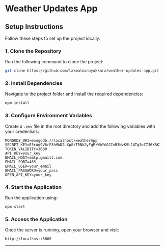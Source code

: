 # Weather Updates App

## Setup Instructions

Follow these steps to set up the project locally.

### 1. Clone the Repository  
Run the following command to clone the project:  
```bash
git clone https://github.com/lakmalnanayakkara/weather-updates-app.git
```

### 2. Install Dependencies  
Navigate to the project folder and install the required dependencies:  
```bash
npm install
```

### 3. Configure Environment Variables  
Create a `.env` file in the root directory and add the following variables with your credentials:

```env
MONGODB_URI=mongodb://localhost/weatherApp
SECRET_KEY=E5rAq9V6rP3hMbD2LXp8zT5Nk2yFgPzWbYdQJ7oR3NvK9hJ4Tq2oZ7J6X8K1vPm
TOKEN_VALIDITY=3600
API_KEY=your_key
EMAIL_HOST=smtp.gmaill.com
EMAIL_PORT=465
EMAIL_USER=your_email
EMAIL_PASSWORD=your_pass
OPEN_API_KEY=your_key
```

### 4. Start the Application  
Run the application using:  
```bash
npm start
```

### 5. Access the Application  
Once the server is running, open your browser and visit:  
```
http://localhost:3000
```

---



